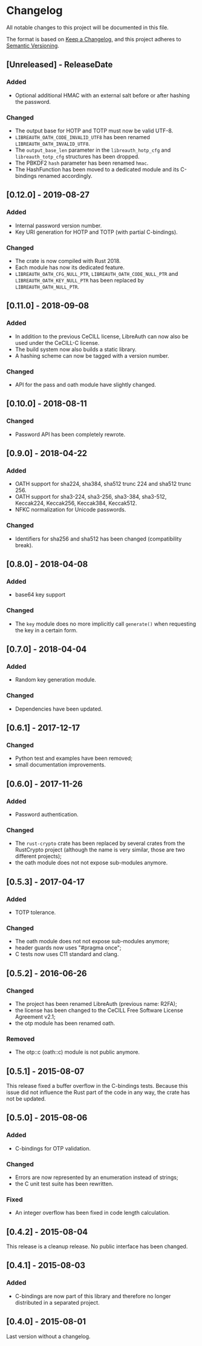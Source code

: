 # Changelog
All notable changes to this project will be documented in this file.

The format is based on [Keep a Changelog](https://keepachangelog.com/en/1.0.0/),
and this project adheres to [Semantic Versioning](https://semver.org/spec/v2.0.0.html).


## [Unreleased] - ReleaseDate

### Added
- Optional additional HMAC with an external salt before or after hashing the password.

### Changed
- The output base for HOTP and TOTP must now be valid UTF-8.
- `LIBREAUTH_OATH_CODE_INVALID_UTF8` has been renamed `LIBREAUTH_OATH_INVALID_UTF8`.
- The `output_base_len` parameter in the `libreauth_hotp_cfg` and `libreauth_totp_cfg` structures has been dropped.
- The PBKDF2 `hash` parameter has been renamed `hmac`.
- The HashFunction has been moved to a dedicated module and its C-bindings renamed accordingly.


## [0.12.0] - 2019-08-27

### Added
- Internal password version number.
- Key URI generation for HOTP and TOTP (with partial C-bindings).

### Changed
- The crate is now compiled with Rust 2018.
- Each module has now its dedicated feature.
- `LIBREAUTH_OATH_CFG_NULL_PTR`, `LIBREAUTH_OATH_CODE_NULL_PTR` and `LIBREAUTH_OATH_KEY_NULL_PTR` has been replaced by `LIBREAUTH_OATH_NULL_PTR`.


## [0.11.0] - 2018-09-08

### Added
- In addition to the previous CeCILL license, LibreAuth can now also be used under the CeCILL-C license.
- The build system now also builds a static library.
- A hashing scheme can now be tagged with a version number.

### Changed
- API for the pass and oath module have slightly changed.


## [0.10.0] - 2018-08-11

### Changed
- Password API has been completely rewrote.


## [0.9.0] - 2018-04-22

### Added
- OATH support for sha224, sha384, sha512 trunc 224 and sha512 trunc 256.
- OATH support for sha3-224, sha3-256, sha3-384, sha3-512, Keccak224, Keccak256, Keccak384, Keccak512.
- NFKC normalization for Unicode passwords.

### Changed
- Identifiers for sha256 and sha512 has been changed (compatibility break).


## [0.8.0] - 2018-04-08

### Added
- base64 key support

### Changed
- The `key` module does no more implicitly call `generate()` when requesting the key in a certain form.


## [0.7.0] - 2018-04-04

### Added
- Random key generation module.

### Changed
- Dependencies have been updated.


## [0.6.1] - 2017-12-17

### Changed
- Python test and examples have been removed;
- small documentation improvements.


## [0.6.0] - 2017-11-26

### Added
- Password authentication.

### Changed
- The `rust-crypto` crate has been replaced by several crates from the RustCrypto project (although the name is very similar, those are two different projects);
- the oath module does not not expose sub-modules anymore.


## [0.5.3] - 2017-04-17

### Added
- TOTP tolerance.

### Changed
- The oath module does not not expose sub-modules anymore;
- header guards now uses "#pragma once";
- C tests now uses C11 standard and clang.


## [0.5.2] - 2016-06-26

### Changed
- The project has been renamed LibreAuth (previous name: R2FA);
- the license has been changed to the CeCILL Free Software License Agreement v2.1;
- the otp module has been renamed oath.

### Removed
- The otp::c (oath::c) module is not public anymore.


## [0.5.1] - 2015-08-07
This release fixed a buffer overflow in the C-bindings tests. Because this issue did not influence the Rust part of the code in any way, the crate has not be updated.


## [0.5.0] - 2015-08-06

### Added
- C-bindings for OTP validation.

### Changed
- Errors are now represented by an enumeration instead of strings;
- the C unit test suite has been rewritten.

### Fixed
- An integer overflow has been fixed in code length calculation.


## [0.4.2] - 2015-08-04
This release is a cleanup release. No public interface has been changed.


## [0.4.1] - 2015-08-03

### Added
- C-bindings are now part of this library and therefore no longer distributed in a separated project.


## [0.4.0] - 2015-08-01

Last version without a changelog.
